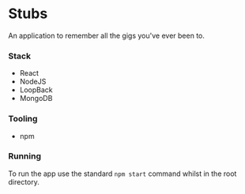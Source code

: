 # Stubs
An application to remember all the gigs you've ever been to.

### Stack
* React
* NodeJS
* LoopBack
* MongoDB

### Tooling
* npm

### Running
To run the app use the standard `npm start` command whilst in the root directory.